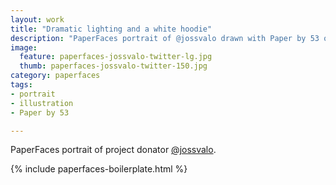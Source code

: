 ```yaml
---
layout: work
title: "Dramatic lighting and a white hoodie"
description: "PaperFaces portrait of @jossvalo drawn with Paper by 53 on an iPad."
image: 
  feature: paperfaces-jossvalo-twitter-lg.jpg
  thumb: paperfaces-jossvalo-twitter-150.jpg
category: paperfaces
tags: 
- portrait
- illustration
- Paper by 53

---
```


PaperFaces portrait of project donator [@jossvalo](http://twitter.com/jossvalo).

{% include paperfaces-boilerplate.html %}